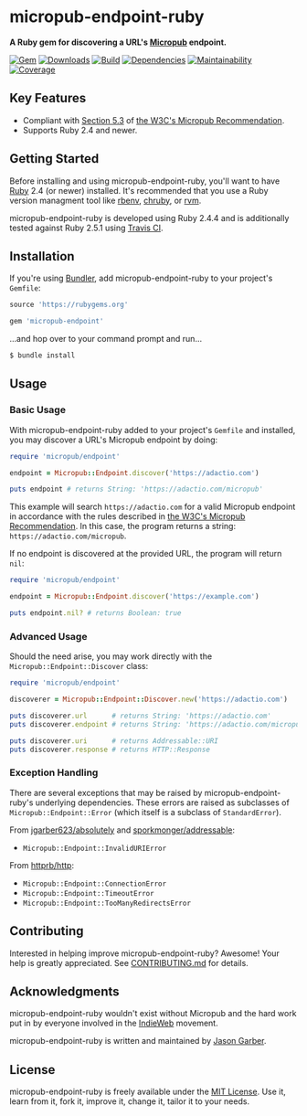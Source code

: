 # micropub-endpoint-ruby

**A Ruby gem for discovering a URL's [Micropub](https://indieweb.org/Micropub) endpoint.**

[![Gem](https://img.shields.io/gem/v/micropub-endpoint.svg?style=for-the-badge)](https://rubygems.org/gems/micropub-endpoint)
[![Downloads](https://img.shields.io/gem/dt/micropub-endpoint.svg?style=for-the-badge)](https://rubygems.org/gems/micropub-endpoint)
[![Build](https://img.shields.io/travis/com/jgarber623/micropub-endpoint-ruby/master.svg?style=for-the-badge)](https://travis-ci.com/jgarber623/micropub-endpoint-ruby)
[![Dependencies](https://img.shields.io/depfu/jgarber623/micropub-endpoint-ruby.svg?style=for-the-badge)](https://depfu.com/github/jgarber623/micropub-endpoint-ruby)
[![Maintainability](https://img.shields.io/codeclimate/maintainability/jgarber623/micropub-endpoint-ruby.svg?style=for-the-badge)](https://codeclimate.com/github/jgarber623/micropub-endpoint-ruby)
[![Coverage](https://img.shields.io/codeclimate/c/jgarber623/micropub-endpoint-ruby.svg?style=for-the-badge)](https://codeclimate.com/github/jgarber623/micropub-endpoint-ruby/code)

## Key Features

- Compliant with [Section 5.3](https://www.w3.org/TR/micropub/#endpoint-discovery) of [the W3C's Micropub Recommendation](https://www.w3.org/TR/micropub/).
- Supports Ruby 2.4 and newer.

## Getting Started

Before installing and using micropub-endpoint-ruby, you'll want to have [Ruby](https://www.ruby-lang.org) 2.4 (or newer) installed. It's recommended that you use a Ruby version managment tool like [rbenv](https://github.com/rbenv/rbenv), [chruby](https://github.com/postmodern/chruby), or [rvm](https://github.com/rvm/rvm).

micropub-endpoint-ruby is developed using Ruby 2.4.4 and is additionally tested against Ruby 2.5.1 using [Travis CI](https://travis-ci.com/jgarber623/micropub-endpoint-ruby).

## Installation

If you're using [Bundler](https://bundler.io), add micropub-endpoint-ruby to your project's `Gemfile`:

```ruby
source 'https://rubygems.org'

gem 'micropub-endpoint'
```

…and hop over to your command prompt and run…

```sh
$ bundle install
```

## Usage

### Basic Usage

With micropub-endpoint-ruby added to your project's `Gemfile` and installed, you may discover a URL's Micropub endpoint by doing:

```ruby
require 'micropub/endpoint'

endpoint = Micropub::Endpoint.discover('https://adactio.com')

puts endpoint # returns String: 'https://adactio.com/micropub'
```

This example will search `https://adactio.com` for a valid Micropub endpoint in accordance with the rules described in [the W3C's Micropub Recommendation](https://www.w3.org/TR/micropub/#endpoint-discovery). In this case, the program returns a string: `https://adactio.com/micropub`.

If no endpoint is discovered at the provided URL, the program will return `nil`:

```ruby
require 'micropub/endpoint'

endpoint = Micropub::Endpoint.discover('https://example.com')

puts endpoint.nil? # returns Boolean: true
```

### Advanced Usage

Should the need arise, you may work directly with the `Micropub::Endpoint::Discover` class:

```ruby
require 'micropub/endpoint'

discoverer = Micropub::Endpoint::Discover.new('https://adactio.com')

puts discoverer.url      # returns String: 'https://adactio.com'
puts discoverer.endpoint # returns String: 'https://adactio.com/micropub'

puts discoverer.uri      # returns Addressable::URI
puts discoverer.response # returns HTTP::Response
```

### Exception Handling

There are several exceptions that may be raised by micropub-endpoint-ruby's underlying dependencies. These errors are raised as subclasses of `Micropub::Endpoint::Error` (which itself is a subclass of `StandardError`).

From [jgarber623/absolutely](https://github.com/jgarber623/absolutely) and  [sporkmonger/addressable](https://github.com/sporkmonger/addressable):

- `Micropub::Endpoint::InvalidURIError`

From [httprb/http](https://github.com/httprb/http):

- `Micropub::Endpoint::ConnectionError`
- `Micropub::Endpoint::TimeoutError`
- `Micropub::Endpoint::TooManyRedirectsError`

## Contributing

Interested in helping improve micropub-endpoint-ruby? Awesome! Your help is greatly appreciated. See [CONTRIBUTING.md](https://github.com/jgarber623/micropub-endpoint-ruby/blob/master/CONTRIBUTING.md) for details.

## Acknowledgments

micropub-endpoint-ruby wouldn't exist without Micropub and the hard work put in by everyone involved in the [IndieWeb](https://indieweb.org) movement.

micropub-endpoint-ruby is written and maintained by [Jason Garber](https://sixtwothree.org).

## License

micropub-endpoint-ruby is freely available under the [MIT License](https://opensource.org/licenses/MIT). Use it, learn from it, fork it, improve it, change it, tailor it to your needs.
